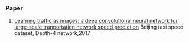 ### Paper
1. [Learning traffic as images: a deep convolutional neural network for large-scale tranportation network speed prediction]
  Beijing taxi speed dataset, Depth-4 network,2017




[Learning traffic as images: a deep convolutional neural network for large-scale tranportation network speed prediction]:https://arxiv.org/ftp/arxiv/papers/1701/1701.04245.pdf
